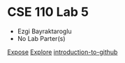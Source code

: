 # CSE 110 Lab 5
- Ezgi Bayraktaroglu
- No Lab Parter(s)

[Expose](https://ebayraktaroglu.github.io/CSE110-Lab5/expose)
[Explore](https://ebayraktaroglu.github.io/CSE110-Lab5/explore)
[introduction-to-github](https://github.com/ebayraktaroglu/introduction-to-github)
